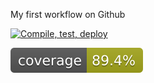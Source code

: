 My first workflow on Github

[![Compile, test, deploy](https://github.com/Saravanann07/day12-giphy/actions/workflows/main.yaml/badge.svg)](https://github.com/Saravanann07/day12-giphy/actions/workflows/main.yaml)

![Coverage](.github/badges/jacoco.svg)
